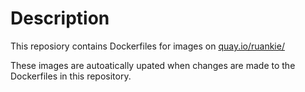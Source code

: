 # Description
This reposiory contains Dockerfiles for images on [quay.io/ruankie/](quay.io/ruankie/)

These images are autoatically upated when changes are made to the Dockerfiles in this repository.
